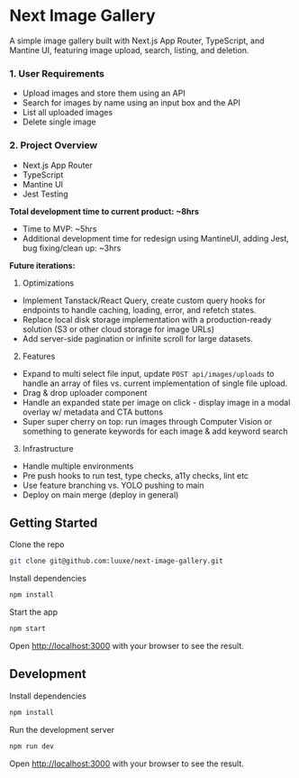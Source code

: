# Next Image Gallery

A simple image gallery built with Next.js App Router, TypeScript, and Mantine UI, featuring image upload, search, listing, and deletion.

### 1. User Requirements

- Upload images and store them using an API
- Search for images by name using an input box and the API
- List all uploaded images
- Delete single image

### 2. Project Overview

- Next.js App Router
- TypeScript
- Mantine UI
- Jest Testing

**Total development time to current product: ~8hrs**
- Time to MVP: ~5hrs
- Additional development time for redesign using MantineUI, adding Jest, bug fixing/clean up: ~3hrs

**Future iterations:**
1. Optimizations
- Implement Tanstack/React Query, create custom query hooks for endpoints to handle caching, loading, error, and refetch states.
- Replace local disk storage implementation with a production-ready solution (S3 or other cloud storage for image URLs)
- Add server-side pagination or infinite scroll for large datasets.

2. Features
- Expand to multi select file input, update `POST api/images/uploads` to handle an array of files vs. current implementation of single file upload.
- Drag & drop uploader component
- Handle an expanded state per image on click - display image in a modal overlay w/ metadata and CTA buttons
- Super super cherry on top: run images through Computer Vision or something to generate keywords for each image & add keyword search

3. Infrastructure
- Handle multiple environments
- Pre push hooks to run test, type checks, a11y checks, lint etc
- Use feature branching vs. YOLO pushing to main
- Deploy on main merge (deploy in general)

## Getting Started

Clone the repo

```bash
git clone git@github.com:luuxe/next-image-gallery.git
```

Install dependencies

```bash
npm install
```

Start the app

```bash
npm start
```
Open [http://localhost:3000](http://localhost:3000) with your browser to see the result.

## Development

Install dependencies

```bash
npm install
```

Run the development server

```bash
npm run dev
```

Open [http://localhost:3000](http://localhost:3000) with your browser to see the result.
